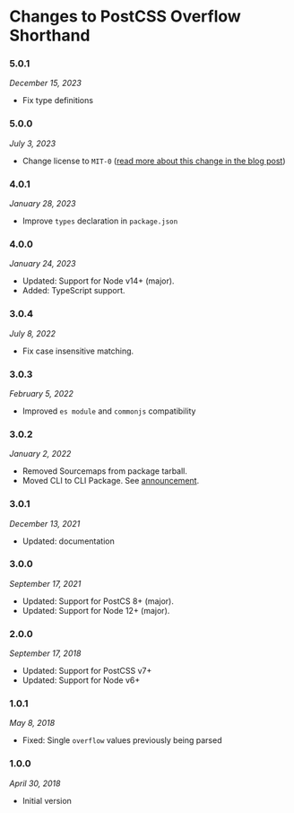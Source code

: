 # Changes to PostCSS Overflow Shorthand

### 5.0.1

_December 15, 2023_

- Fix type definitions

### 5.0.0

_July 3, 2023_

- Change license to `MIT-0` ([read more about this change in the blog post](https://preset-env.cssdb.org/blog/license-change/))

### 4.0.1

_January 28, 2023_

- Improve `types` declaration in `package.json`

### 4.0.0

_January 24, 2023_

- Updated: Support for Node v14+ (major).
- Added: TypeScript support.

### 3.0.4

_July 8, 2022_

- Fix case insensitive matching.

### 3.0.3

_February 5, 2022_

- Improved `es module` and `commonjs` compatibility

### 3.0.2

_January 2, 2022_

- Removed Sourcemaps from package tarball.
- Moved CLI to CLI Package. See [announcement](https://github.com/csstools/postcss-plugins/discussions/121).

### 3.0.1

_December 13, 2021_

- Updated: documentation

### 3.0.0

_September 17, 2021_

- Updated: Support for PostCS 8+ (major).
- Updated: Support for Node 12+ (major).

### 2.0.0

_September 17, 2018_

- Updated: Support for PostCSS v7+
- Updated: Support for Node v6+

### 1.0.1

_May 8, 2018_

- Fixed: Single `overflow` values previously being parsed

### 1.0.0

_April 30, 2018_

- Initial version
